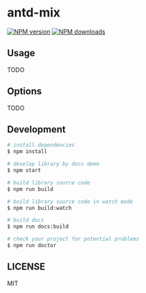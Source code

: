 # antd-mix

[![NPM version](https://img.shields.io/npm/v/antd-mix.svg?style=flat)](https://npmjs.org/package/antd-mix)
[![NPM downloads](http://img.shields.io/npm/dm/antd-mix.svg?style=flat)](https://npmjs.org/package/antd-mix)



## Usage

TODO

## Options

TODO

## Development

```bash
# install dependencies
$ npm install

# develop library by docs demo
$ npm start

# build library source code
$ npm run build

# build library source code in watch mode
$ npm run build:watch

# build docs
$ npm run docs:build

# check your project for potential problems
$ npm run doctor
```

## LICENSE

MIT
